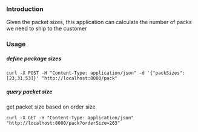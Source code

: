 ### Introduction

Given the packet sizes, this application can calculate the number of packs we need to ship to the customer

### Usage

##### define package sizes

```
curl -X POST -H "Content-Type: application/json" -d '{"packSizes":[23,31,53]}' "http://localhost:8080/pack"
```

##### query packet size

get packet size based on order size
```
curl -X GET -H "Content-Type: application/json" "http://localhost:8080/pack?orderSize=263"
```

